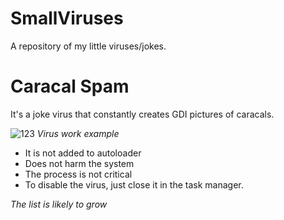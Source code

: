 # SmallViruses
A repository of my little viruses/jokes.
# Caracal Spam 
It's a joke virus that constantly creates GDI pictures of caracals.

![123](https://github.com/user-attachments/assets/3a1b5a6d-a537-41d0-92ba-d9b976be6945)
*Virus work example*
- It is not added to autoloader
- Does not harm the system
- The process is not critical
- To disable the virus, just close it in the task manager.

*The list is likely to grow*
